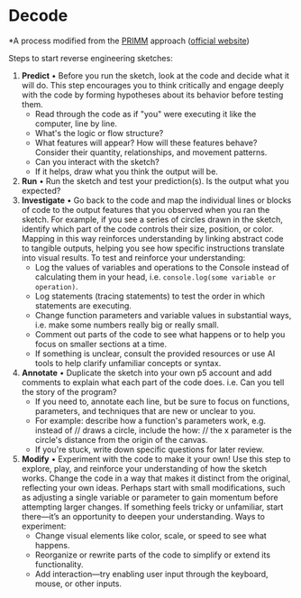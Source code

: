 # Decode

*A process modified from the
[PRIMM](https://www.raspberrypi.org/blog/primm-talk-in-programming-lessons-research-seminar/)
approach ([official website](https://primmportal.com/))

Steps to start reverse engineering sketches:

1. **Predict** • Before you run the sketch, look at the code and decide what it
   will do. This step encourages you to think critically and engage deeply with the code by forming hypotheses about its behavior before testing them.
    - Read through the code as if "you" were executing it like the computer,
      line by line.
    - What's the logic or flow structure?
    - What features will appear? How will these features behave? Consider their
      quantity, relationships, and movement patterns.
    - Can you interact with the sketch?
    - If it helps, draw what you think the output will be.
2. **Run** • Run the sketch and test your prediction(s). Is the output what you
   expected?
3. **Investigate** • Go back to the code and map the individual lines or blocks
   of code to the output features that you observed when you ran the sketch. For
   example, if you see a series of circles drawn in the sketch, identify which
   part of the code controls their size, position, or color. Mapping in this way
   reinforces understanding by linking abstract code to tangible outputs,
   helping you see how specific instructions translate into visual results. To
   test and reinforce your understanding:
    - Log the values of variables and operations to the Console instead of
      calculating them in your head, i.e. `console.log(some variable or
      operation)`.
    - Log statements (tracing statements) to test the order in which statements
      are executing.
    - Change function parameters and variable values in substantial ways, i.e.
      make some numbers really big or really small.
    - Comment out parts of the code to see what happens or to help you focus
      on smaller sections at a time.
    - If something is unclear, consult the provided resources or use AI tools to
      help clarify unfamiliar concepts or syntax.
4. **Annotate** • Duplicate the sketch into your own p5 account and add comments
   to explain what each part of the code does. i.e. Can you tell the story of
   the program?
    - If you need to, annotate each line, but be sure to focus on functions,
      parameters, and techniques that are new or unclear to you.
    - For example: describe how a function's parameters work, e.g. instead of //
      draws a circle, include the how: // the x parameter is the circle's
      distance from the origin of the canvas.
    - If you're stuck, write down specific questions for later review.
5. **Modify** • Experiment with the code to make it your own! Use this step to
   explore, play, and reinforce your understanding of how the sketch works.
   Change the code in a way that makes it distinct from the original, reflecting
   your own ideas. Perhaps start with small modifications, such as adjusting a
   single variable or parameter to gain momentum before attempting larger
   changes. If something feels tricky or unfamiliar, start there—it’s
   an opportunity to deepen your understanding. Ways to experiment:
    - Change visual elements like color, scale, or speed to see what happens.
    - Reorganize or rewrite parts of the code to simplify or extend its
      functionality.
    - Add interaction—try enabling user input through the keyboard, mouse, or
      other inputs.
